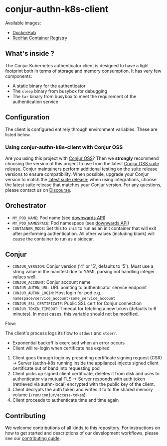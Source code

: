 # conjur-authn-k8s-client

Available images:
- [DockerHub](https://hub.docker.com/r/cyberark/conjur-authn-k8s-client)
- [RedHat Container Registry](https://catalog.redhat.com/software/containers/cyberark/conjur-openshift-authenticator/5c67286cecb5240adf708252)

## What's inside ?

The Conjur Kubernetes authenticator client is designed to have a light footprint both in terms of storage and memory consumption. It has very few components:

+ A static binary for the authenticator
+ The `sleep` binary from busybox for debugging
+ The `tar` binary from busybox to meet the requirement of the authentication service

## Configuration

The client is configured entirely through environment variables. These are listed below.

### Using conjur-authn-k8s-client with Conjur OSS 

Are you using this project with [Conjur OSS](https://github.com/cyberark/conjur)? Then we 
**strongly** recommend choosing the version of this project to use from the latest [Conjur OSS 
suite release](https://docs.conjur.org/Latest/en/Content/Overview/Conjur-OSS-Suite-Overview.html). 
Conjur maintainers perform additional testing on the suite release versions to ensure 
compatibility. When possible, upgrade your Conjur version to match the 
[latest suite release](https://docs.conjur.org/Latest/en/Content/ReleaseNotes/ConjurOSS-suite-RN.htm); 
when using integrations, choose the latest suite release that matches your Conjur version. For any 
questions, please contact us on [Discourse](https://discuss.cyberarkcommons.org/c/conjur/5).

## Orchestrator
- `MY_POD_NAME`: Pod name (see [downwards API](https://kubernetes.io/docs/tasks/inject-data-application/environment-variable-expose-pod-information))
- `MY_POD_NAMESPACE`: Pod namespace (see [downwards API](https://kubernetes.io/docs/tasks/inject-data-application/environment-variable-expose-pod-information))
- `CONTAINER_MODE`: Set this to `init` to run as an init container that will exit after performing authentication. All other values (including blank) will cause the container to run as a sidecar.

## Conjur
- `CONJUR_VERSION`: Conjur version ('4' or '5', defaults to '5'). Must use a string value in the manifest due to YAML parsing not handling integer values well.
- `CONJUR_ACCOUNT`: Conjur account name
- `CONJUR_AUTHN_URL`: URL pointing to authenticator service endpoint
- `CONJUR_AUTHN_LOGIN`: Host login for pod e.g. `namespace/service_account/some_service_account`
- `CONJUR_SSL_CERTIFICATE`: Public SSL cert for Conjur connection
- `CONJUR_TOKEN_TIMEOUT`: Timeout for fetching a new token (defaults to 6 minutes). In most cases, this variable should not be modified.

Flow:

The client's process logs its flow to `stdout` and `stderr`.
+ Exponential backoff is exercised when an error occurs
+ Client will re-login when certificate has expired

1. Client goes through login by presenting certificate signing request (CSR) -> Server (authn-k8s running inside the appliance) injects signed client certificate out of band into requesting pod
1. Client picks up signed client certificate, deletes it from disk and uses to authenticator via mutual TLS -> Server responds with auth token (retrieved via authn-local) encrypted with the public key of the client.
1. Client decrypts the auth token and writes it to to the shared memory volume (`/run/conjur/access-token`)
1. Client proceeds to authenticate time and time again

## Contributing

We welcome contributions of all kinds to this repository. For instructions on how to get started and descriptions of our development workflows, please see our [contributing
guide][contrib].

[contrib]: https://github.com/cyberark/conjur-authn-k8s-client/blob/master/CONTRIBUTING.md
